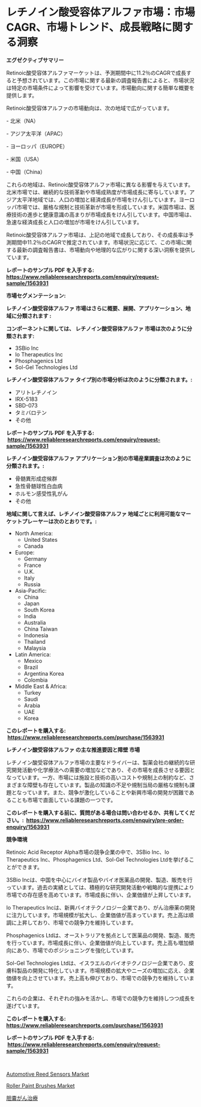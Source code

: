 <p><h1>レチノイン酸受容体アルファ市場：市場CAGR、市場トレンド、成長戦略に関する洞察</h1></p><p><strong>エグゼクティブサマリー</strong></p>
<p><p>Retinoic酸受容体アルファマーケットは、予測期間中に11.2％のCAGRで成長すると予想されています。この市場に関する最新の調査報告書によると、市場状況は特定の市場条件によって影響を受けています。市場動向に関する簡単な概要を提供します。</p><p>Retinoic酸受容体アルファの市場動向は、次の地域で広がっています。</p><p>- 北米（NA）</p><p>- アジア太平洋（APAC）</p><p>- ヨーロッパ（EUROPE）</p><p>- 米国（USA）</p><p>- 中国（China）</p><p>これらの地域は、Retinoic酸受容体アルファ市場に異なる影響を与えています。北米市場では、継続的な技術革新や市場成熟度が市場成長に寄与しています。アジア太平洋地域では、人口の増加と経済成長が市場をけん引しています。ヨーロッパ市場では、厳格な規制と技術革新が市場を形成しています。米国市場は、医療技術の進歩と健康意識の高まりが市場成長をけん引しています。中国市場は、急速な経済成長と人口の増加が市場をけん引しています。</p><p>Retinoic酸受容体アルファ市場は、上記の地域で成長しており、その成長率は予測期間中11.2％のCAGRで推定されています。市場状況に応じて、この市場に関する最新の調査報告書は、市場動向や地理的な広がりに関する深い洞察を提供しています。</p></p>
<p><strong>レポートのサンプル PDF を入手する: <a href="https://www.reliableresearchreports.com/enquiry/request-sample/1563931">https://www.reliableresearchreports.com/enquiry/request-sample/1563931</a></strong></p>
<p><strong>市場セグメンテーション:</strong></p>
<p><strong> レチノイン酸受容体アルファ 市場はさらに概要、展開、アプリケーション、地域に分類されます :</strong></p>
<p><strong>コンポーネントに関しては、 レチノイン酸受容体アルファ 市場は次のように分類されます: &nbsp;</strong></p>
<p><ul><li>3SBio Inc</li><li>Io Therapeutics Inc</li><li>Phosphagenics Ltd</li><li>Sol-Gel Technologies Ltd</li></ul></p>
<p><strong> レチノイン酸受容体アルファ タイプ別の市場分析は次のように分類されます。:</strong></p>
<p><ul><li>アリトレチノイン</li><li>IRX-5183</li><li>SBD-073</li><li>タミバロテン</li><li>その他</li></ul></p>
<p><strong>レポートのサンプル PDF を入手する: &nbsp;<a href="https://www.reliableresearchreports.com/enquiry/request-sample/1563931">https://www.reliableresearchreports.com/enquiry/request-sample/1563931</a></strong></p>
<p><strong> レチノイン酸受容体アルファ アプリケーション別の市場産業調査は次のように分類されます。:</strong></p>
<p><ul><li>骨髄異形成症候群</li><li>急性骨髄球性白血病</li><li>ホルモン感受性乳がん</li><li>その他</li></ul></p>
<p><strong>地域に関して言えば、レチノイン酸受容体アルファ 地域ごとに利用可能なマーケットプレーヤーは次のとおりです。:</strong></p>
<p><ul>
    <li>
        North America:
        <ul>
            <li>United States</li>
            <li>Canada</li>
        </ul>
    </li>
    <li>
        Europe:
        <ul>
            <li>Germany</li>
            <li>France</li>
            <li>U.K.</li>
            <li>Italy</li>
            <li>Russia</li>
        </ul>
    </li>
    <li>
        Asia-Pacific:
        <ul>
            <li>China</li>
            <li>Japan</li>
            <li>South Korea</li>
            <li>India</li>
            <li>Australia</li>
            <li>China Taiwan</li>
            <li>Indonesia</li>
            <li>Thailand</li>
            <li>Malaysia</li>
        </ul>
    </li>
    <li>
        Latin America:
        <ul>
            <li>Mexico</li>
            <li>Brazil</li>
            <li>Argentina Korea</li>
            <li>Colombia</li>
        </ul>
    </li>
    <li>
        Middle East & Africa:
        <ul>
            <li>Turkey</li>
            <li>Saudi</li>
            <li>Arabia</li>
            <li>UAE</li>
            <li>Korea</li>
        </ul>
    </li>
    </ul></p>
<p><strong>このレポートを購入する: &nbsp;<a href="https://www.reliableresearchreports.com/purchase/1563931">https://www.reliableresearchreports.com/purchase/1563931</a></strong></p>
<p><strong>レチノイン酸受容体アルファ の主な推進要因と障壁 市場</strong></p>
<p><p>レチノイン酸受容体アルファ市場の主要なドライバーは、製薬会社の継続的な研究開発活動や化学療法への需要の増加などであり、その市場を成長させる要因となっています。一方、市場には施設と技術の高いコストや規制上の制約など、さまざまな障壁も存在しています。製品の知識の不足や規制当局の厳格な規制も課題となっています。また、競争が激化していることや新興市場の開発が困難であることも市場で直面している課題の一つです。</p></p>
<p><strong>このレポートを購入する前に、質問がある場合は問い合わせるか、共有してください。:&nbsp; <a href="https://www.reliableresearchreports.com/enquiry/pre-order-enquiry/1563931">https://www.reliableresearchreports.com/enquiry/pre-order-enquiry/1563931</a></strong></p>
<p><strong>競争環境</strong></p>
<p><p>Retinoic Acid Receptor Alpha市場の競争企業の中で、3SBio Inc、Io Therapeutics Inc、Phosphagenics Ltd、Sol-Gel Technologies Ltdを挙げることができます。</p><p>3SBio Incは、中国を中心にバイオ製品やバイオ医薬品の開発、製造、販売を行っています。過去の実績としては、積極的な研究開発活動や戦略的な提携により市場での存在感を高めています。市場成長に伴い、企業価値が上昇しています。</p><p>Io Therapeutics Incは、新興バイオテクノロジー企業であり、がん治療薬の開発に注力しています。市場規模が拡大し、企業価値が高まっています。売上高は順調に上昇しており、市場での競争力を維持しています。</p><p>Phosphagenics Ltdは、オーストラリアを拠点として医薬品の開発、製造、販売を行っています。市場成長に伴い、企業価値が向上しています。売上高も増加傾向にあり、市場でのポジショニングを強化しています。</p><p>Sol-Gel Technologies Ltdは、イスラエルのバイオテクノロジー企業であり、皮膚科製品の開発に特化しています。市場規模の拡大やニーズの増加に応え、企業価値を向上させています。売上高も伸びており、市場での競争力を維持しています。</p><p>これらの企業は、それぞれの強みを活かし、市場での競争力を維持しつつ成長を遂げています。</p></p>
<p><strong>このレポートを購入する: &nbsp; <a href="https://www.reliableresearchreports.com/purchase/1563931">https://www.reliableresearchreports.com/purchase/1563931</a></strong></p>
<p><strong>レポートのサンプル PDF を入手する: &nbsp;<a href="https://www.reliableresearchreports.com/enquiry/request-sample/1563931">https://www.reliableresearchreports.com/enquiry/request-sample/1563931</a></strong><strong></strong></p>
<p>&nbsp;</p>
<p><p><a href="https://automatic-knee-4c7.notion.site/Global-Automotive-Reed-Sensors-Market-Size-and-Market-Trends-Insights-and-Projections-from-2024-to--07b733bffcbb4c60a79c4a09ad7fd3f2">Automotive Reed Sensors Market</a></p><p><a href="https://github.com/brenzgnarento/Market-Research-Report-List-1/blob/main/roller-paint-brushes-market.md">Roller Paint Brushes Market</a></p><p><a href="https://github.com/Sophiaard2003/Market-Research-Report-List-1/blob/main/44509246232.md">胆嚢がん治療</a></p></p>